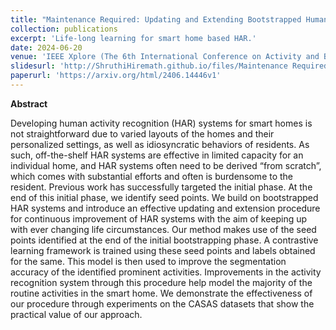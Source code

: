 ```yaml
---
title: "Maintenance Required: Updating and Extending Bootstrapped Human Activity Recognition Systems for Smart Homes"
collection: publications
excerpt: 'Life-long learning for smart home based HAR.'
date: 2024-06-20
venue: 'IEEE Xplore (The 6th International Conference on Activity and Behavior Computing)'
slidesurl: 'http://ShruthiHiremath.github.io/files/Maintenance Required_Updating and Extending Bootstrapped Human Activity Recognition Systems for Smart Homes.pdf'
paperurl: 'https://arxiv.org/html/2406.14446v1'
---
```


**Abstract** 

Developing human activity recognition (HAR) systems for smart homes is not straightforward due to varied layouts of the homes and their personalized settings, as well as idiosyncratic behaviors of residents. As such, off-the-shelf HAR systems are effective in limited capacity for an individual home, and HAR systems often need to be derived “from scratch”, which comes with substantial efforts and often is burdensome to the resident. Previous work has successfully targeted the initial phase. At the end of this initial phase, we identify seed points. We build on bootstrapped HAR systems and introduce an effective updating and extension procedure for continuous improvement of HAR systems with the aim of keeping up with ever changing life circumstances. Our method makes use of the seed points identified at the end of the initial bootstrapping phase. A contrastive learning framework is trained using these seed points and labels obtained for the same. This model is then used to improve the segmentation accuracy of the identified prominent activities. Improvements in the activity recognition system through this procedure help model the majority of the routine activities in the smart home. We demonstrate the effectiveness of our procedure through experiments on the CASAS datasets that show the practical value of our approach.

